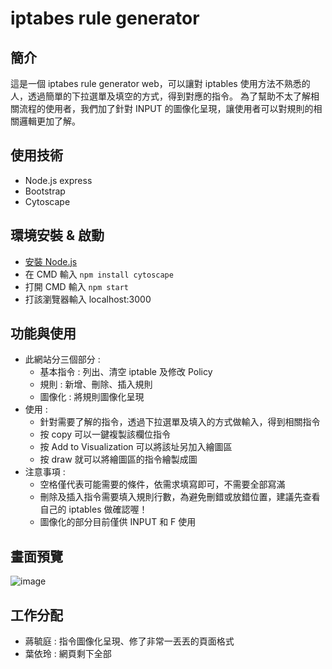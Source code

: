 # iptabes rule generator
## 簡介
這是一個 iptabes rule generator web，可以讓對 iptables 使用方法不熟悉的人，透過簡單的下拉選單及填空的方式，得到對應的指令。
為了幫助不太了解相關流程的使用者，我們加了針對 INPUT 的圖像化呈現，讓使用者可以對規則的相關邏輯更加了解。
## 使用技術
* Node.js express
* Bootstrap
* Cytoscape
## 環境安裝 & 啟動
* [安裝 Node.js](https://nodejs.org/zh-tw/download/)
* 在 CMD 輸入 `npm install cytoscape`
* 打開 CMD 輸入 `npm start`
* 打該瀏覽器輸入 localhost:3000
## 功能與使用
* 此網站分三個部分 : 
    * 基本指令 : 列出、清空 iptable 及修改 Policy
    * 規則 : 新增、刪除、插入規則
    * 圖像化 : 將規則圖像化呈現
* 使用 : 
    * 針對需要了解的指令，透過下拉選單及填入的方式做輸入，得到相關指令
    * 按 copy 可以一鍵複製該欄位指令
    * 按 Add to Visualization 可以將該址另加入繪圖區
    * 按 draw 就可以將繪圖區的指令繪製成圖 
* 注意事項 :     
    * 空格僅代表可能需要的條件，依需求填寫即可，不需要全部寫滿
    * 刪除及插入指令需要填入規則行數，為避免刪錯或放錯位置，建議先查看自己的 iptables 做確認喔！
    * 圖像化的部分目前僅供 INPUT 和 F 使用
## 畫面預覽
![image](https://user-images.githubusercontent.com/40049920/123203732-5f85ba00-d4e9-11eb-84cd-529fe1ce3237.png)
## 工作分配
- 蔣毓庭 : 指令圖像化呈現、修了非常一丟丟的頁面格式
- 葉依玲 : 網頁剩下全部
